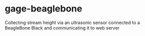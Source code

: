 gage-beaglebone
===============

Collecting stream height via an ultrasonic sensor connected to a BeagleBone Black and communicating it to web server
